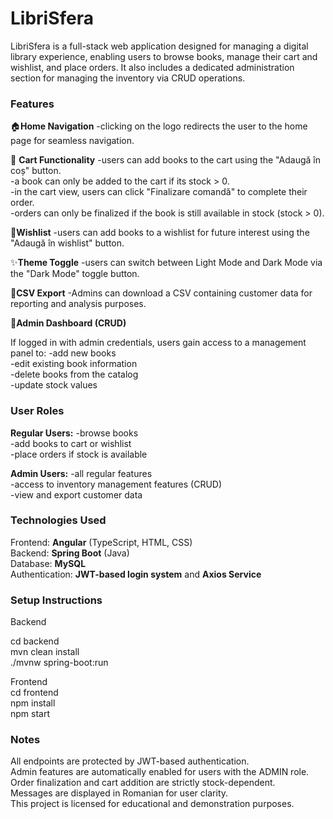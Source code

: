 # LibriSfera

LibriSfera is a full-stack web application designed for managing a digital library experience, enabling users to browse books, manage their cart and wishlist, and place orders. It also includes a dedicated administration section for managing the inventory via CRUD operations.

### **Features**

🏠**Home Navigation**
-clicking on the logo redirects the user to the home page for seamless navigation.  


🛒 **Cart Functionality**
-users can add books to the cart using the "Adaugă în coș" button.  
-a book can only be added to the cart if its stock > 0.  
-in the cart view, users can click "Finalizare comandă" to complete their order.  
-orders can only be finalized if the book is still available in stock (stock > 0).  


📑**Wishlist**
-users can add books to a wishlist for future interest using the "Adaugă în wishlist" button.  


✨**Theme Toggle**
-users can switch between Light Mode and Dark Mode via the "Dark Mode" toggle button.  


📄**CSV Export**
-Admins can download a CSV containing customer data for reporting and analysis purposes.


🔧**Admin Dashboard (CRUD)**

If logged in with admin credentials, users gain access to a management panel to:
-add new books  
-edit existing book information  
-delete books from the catalog  
-update stock values  

### **User Roles**

**Regular Users:**
-browse books  
-add books to cart or wishlist  
-place orders if stock is available  

**Admin Users:**
-all regular features  
-access to inventory management features (CRUD)  
-view and export customer data  



### **Technologies Used**

Frontend: **Angular** (TypeScript, HTML, CSS)  
Backend: **Spring Boot** (Java)  
Database: **MySQL**  
Authentication: **JWT-based login system** and **Axios Service**  


### **Setup Instructions**
Backend  

cd backend  
mvn clean install  
./mvnw spring-boot:run  

Frontend  
cd frontend  
npm install  
npm start  



### **Notes**

All endpoints are protected by JWT-based authentication.  
Admin features are automatically enabled for users with the ADMIN role.  
Order finalization and cart addition are strictly stock-dependent.  
Messages are displayed in Romanian for user clarity.  
This project is licensed for educational and demonstration purposes.  

